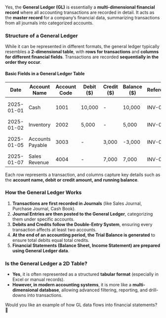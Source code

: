 Yes, the **General Ledger (GL)** is essentially a **multi-dimensional financial record** where all accounting transactions are recorded in detail. It acts as the **master record** for a company’s financial data, summarizing transactions from all journals into categorized accounts.  

### **Structure of a General Ledger**  
While it can be represented in different formats, the general ledger typically resembles a **2-dimensional table**, with **rows for transactions** and **columns for different financial fields**. Transactions are recorded **sequentially in the order they occur**.  

#### **Basic Fields in a General Ledger Table**  
| Date | Account Name | Account Code | Debit ($) | Credit ($) | Balance ($) | Reference | Description |  
|------|------------|-------------|----------|-----------|------------|----------|------------|  
| 2025-01-01 | Cash | 1001 | 10,000 | - | 10,000 | INV-001 | Initial Capital Deposit |  
| 2025-01-02 | Inventory | 2002 | 5,000 | - | 5,000 | INV-002 | Purchase of Goods |  
| 2025-01-05 | Accounts Payable | 3003 | - | 3,000 | -3,000 | INV-003 | Supplier Payment Due |  
| 2025-01-07 | Sales Revenue | 4004 | - | 7,000 | 7,000 | INV-004 | Sale of Products |  

Each row represents a transaction, and columns capture key details such as the **account name, debit or credit amount, and running balance**.  

### **How the General Ledger Works**  
1. **Transactions are first recorded in Journals** (like Sales Journal, Purchase Journal, Cash Book).  
2. **Journal Entries are then posted to the General Ledger**, categorizing them under specific accounts.  
3. **Debits and Credits follow the Double-Entry System**, ensuring every transaction affects at least two accounts.  
4. **At the end of an accounting period, the Trial Balance is generated** to ensure total debits equal total credits.  
5. **Financial Statements (Balance Sheet, Income Statement) are prepared using General Ledger data**.  

### **Is the General Ledger a 2D Table?**  
- **Yes**, it is often represented as a structured **tabular format** (especially in Excel or manual records).  
- **However, in modern accounting systems**, it is more like a **multi-dimensional database**, allowing advanced filtering, reporting, and drill-downs into transactions.  

Would you like an example of how GL data flows into financial statements? 🚀

